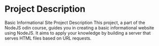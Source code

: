 # Project Description

Basic Informational Site
Project Description
This project, a part of the NodeJS odin course, guides you in creating a basic informational website using NodeJS. It aims to apply your knowledge by building a server that serves HTML files based on URL requests.

